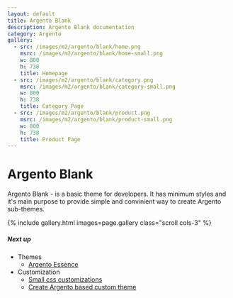 ```yaml
---
layout: default
title: Argento Blank
description: Argento Blank documentation
category: Argento
gallery:
  - src: /images/m2/argento/blank/home.png
    msrc: /images/m2/argento/blank/home-small.png
    w: 800
    h: 738
    title: Homepage
  - src: /images/m2/argento/blank/category.png
    msrc: /images/m2/argento/blank/category-small.png
    w: 800
    h: 738
    title: Category Page
  - src: /images/m2/argento/blank/product.png
    msrc: /images/m2/argento/blank/product-small.png
    w: 800
    h: 738
    title: Product Page
---
```


# Argento Blank

Argento Blank - is a basic theme for developers. It has minimum styles
and it's main purpose to provide simple and convinient way to create Argento 
sub-themes.

{% include gallery.html images=page.gallery class="scroll cols-3" %}

##### Next up

 -  Themes
    - [Argento Essence](/m2/argento/essence/)
 -  Customization
    - [Small css customizations](/m2/argento/css-customization/)
    - [Create Argento based custom theme](/m2/argento/custom-theme/)
